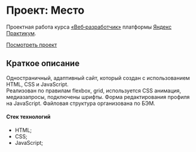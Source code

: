 # Проект: Место

Проектная работа курса [«Веб‑разработчик»](https://practicum.yandex.ru/web/ "Курс «Веб‑разработчик» — Яндекс Практикум") платформы [Яндекс Практикум](https://practicum.yandex.ru/ "Яндекс Практикум").   

[Посмотреть проект](https://nopracticum.github.io/mesto/)
## Краткое описание
Одностраничный, адаптивный сайт, который создан с использованием HTML, CSS и JavaScript.   
Реализован по правилам flexbox, grid, используется CSS анимация, медиазапросы, подключены шрифты. Форма редактирования профиля на JavaScript. Файловая структура организована по БЭМ.   

#### Стек технологий
  * HTML;
  * CSS;
  * JavaScript;